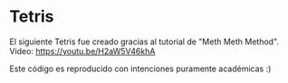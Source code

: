 # Tetris

El siguiente Tetris fue creado gracias al tutorial de "Meth Meth Method".
Video: https://youtu.be/H2aW5V46khA

Este código es reproducido con intenciones puramente académicas :)